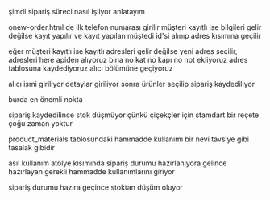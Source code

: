 şimdi sipariş süreci nasıl işliyor anlatayım 

onew-order.html de ilk telefon numarası girilir müşteri kayıtlı ise bilgileri gelir değilse kayıt yapılır ve kayıt yapılan müştedi id'si alınıp adres kısımına geçilir 

eğer müşteri kayıtlı ise kayıtlı adresleri gelir değilse yeni adres seçilir, adresleri here apiden alıyoruz bina no kat no kapı no not ekliyoruz adres tablosuna kaydediyoruz alıcı bölümüne geçiyoruz 

alıcı ismi giriliyor detaylar giriliyor sonra ürünler seçilip sipariş kaydediliyor 


burda en önemli nokta 

sipariş kaydedilince stok düşmüyor çünkü çiçekçler için stamdart bir reçete çoğu zaman yoktur 

product_materials tablosundaki hammadde kullanımı bir nevi tavsiye gibi tasalak gibidir 

asıl kullanım atölye kısımında sipariş durumu hazırlanıyora gelince hazırlayan gerekli hammadde kullanımlarını giriyor 

sipariş durumu hazıra geçince stoktan düşüm oluyor 

